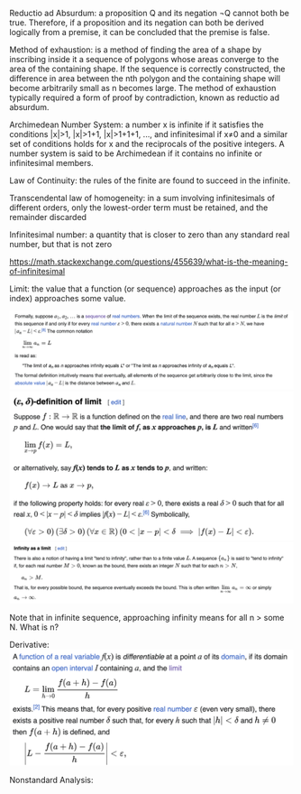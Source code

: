 Reductio ad Absurdum:  a proposition Q and its negation ¬Q cannot both be true. Therefore, if a proposition and its negation can both be derived logically from a premise, it can be concluded that the premise is false.

Method of exhaustion: is a method of finding the area of a shape by inscribing inside it a sequence of polygons whose areas converge to the area of the containing shape. If the sequence is correctly constructed, the difference in area between the nth polygon and the containing shape will become arbitrarily small as n becomes large. The method of exhaustion typically required a form of proof by contradiction, known as reductio ad absurdum.

Archimedean Number System: a number x is infinite if it satisfies the conditions |x|>1, |x|>1+1, |x|>1+1+1, ..., and infinitesimal if x≠0 and a similar set of conditions holds for x and the reciprocals of the positive integers. A number system is said to be Archimedean if it contains no infinite or infinitesimal members.

Law of Continuity: the rules of the finite are found to succeed in the infinite.

Transcendental law of homogeneity: in a sum involving infinitesimals of different orders, only the lowest-order term must be retained, and the remainder discarded


Infinitesimal number: a quantity that is closer to zero than any standard real number, but that is not zero

https://math.stackexchange.com/questions/455639/what-is-the-meaning-of-infinitesimal

Limit: the value that a function (or sequence) approaches as the input (or index) approaches some value.

![](/images/limit-sequence.png)
![](/images/limit-function.png)
![](/images/infinity-as-limit.png)

Note that in infinite sequence, approaching infinity means for all n > some N. What is n?

Derivative: 
![](/images/derivative.png)

Nonstandard Analysis: 